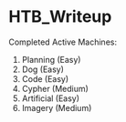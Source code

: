 # HTB_Writeup
Completed Active Machines:
1. Planning (Easy)
2. Dog (Easy)
3. Code (Easy)
4. Cypher (Medium)
5. Artificial (Easy)
6. Imagery (Medium)
